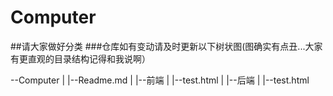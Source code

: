 # Computer


##请大家做好分类
###仓库如有变动请及时更新以下树状图(图确实有点丑...大家有更直观的目录结构记得和我说啊）

--Computer
  |
  |--Readme.md
  |
  |--前端
      |
      |--test.html
  |
  |--后端
      |
      |--test.html
